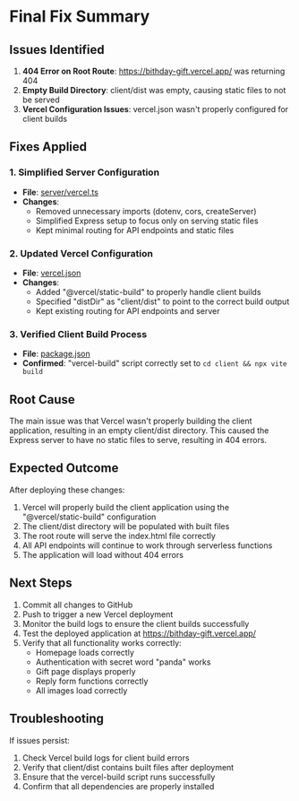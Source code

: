 # Final Fix Summary

## Issues Identified
1. **404 Error on Root Route**: https://bithday-gift.vercel.app/ was returning 404
2. **Empty Build Directory**: client/dist was empty, causing static files to not be served
3. **Vercel Configuration Issues**: vercel.json wasn't properly configured for client builds

## Fixes Applied

### 1. Simplified Server Configuration
- **File**: [server/vercel.ts](file:///c:/xampp/htdocs/src/HappyBirthdayReel/server/vercel.ts)
- **Changes**: 
  - Removed unnecessary imports (dotenv, cors, createServer)
  - Simplified Express setup to focus only on serving static files
  - Kept minimal routing for API endpoints and static files

### 2. Updated Vercel Configuration
- **File**: [vercel.json](file:///c:/xampp/htdocs/src/HappyBirthdayReel/vercel.json)
- **Changes**:
  - Added "@vercel/static-build" to properly handle client builds
  - Specified "distDir" as "client/dist" to point to the correct build output
  - Kept existing routing for API endpoints and server

### 3. Verified Client Build Process
- **File**: [package.json](file:///c:/xampp/htdocs/src/HappyBirthdayReel/package.json)
- **Confirmed**: "vercel-build" script correctly set to `cd client && npx vite build`

## Root Cause
The main issue was that Vercel wasn't properly building the client application, resulting in an empty client/dist directory. This caused the Express server to have no static files to serve, resulting in 404 errors.

## Expected Outcome
After deploying these changes:
1. Vercel will properly build the client application using the "@vercel/static-build" configuration
2. The client/dist directory will be populated with built files
3. The root route will serve the index.html file correctly
4. All API endpoints will continue to work through serverless functions
5. The application will load without 404 errors

## Next Steps
1. Commit all changes to GitHub
2. Push to trigger a new Vercel deployment
3. Monitor the build logs to ensure the client builds successfully
4. Test the deployed application at https://bithday-gift.vercel.app/
5. Verify that all functionality works correctly:
   - Homepage loads correctly
   - Authentication with secret word "panda" works
   - Gift page displays properly
   - Reply form functions correctly
   - All images load correctly

## Troubleshooting
If issues persist:
1. Check Vercel build logs for client build errors
2. Verify that client/dist contains built files after deployment
3. Ensure that the vercel-build script runs successfully
4. Confirm that all dependencies are properly installed